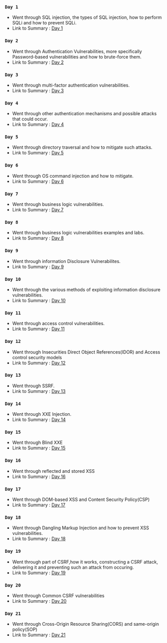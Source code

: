 ### `Day 1`
- Went through SQL injection, the types of SQL injection, how to perform SQLi and how to prevent SQLi.
- Link to Summary : [Day 1](https://github.com/fr334aks/100-days-of-Hacking/tree/main/Fraize/Day%201)

### `Day 2`
- Went through Authentication Vulnerabilities, more specifically Password-based vulnerabilities and how to brute-force them.
- Link to Summary : [Day 2](https://github.com/fr334aks/100-days-of-Hacking/tree/main/Fraize/2.Authentication)

### `Day 3`
- Went through multi-factor authentication vulnerabilities.
- Link to Summary : [Day 3](https://github.com/fr334aks/100-days-of-Hacking/tree/main/Fraize/3.Authentication)

### `Day 4`
- Went through other authentication mechanisms and possible attacks that could occur.
- Link to Summary : [Day 4](https://github.com/fr334aks/100-days-of-Hacking/tree/main/Fraize/4.Authentication)

### `Day 5`
- Went through directory traversal and how to mitigate such attacks.
- Link to Summary : [Day 5](https://github.com/fr334aks/100-days-of-Hacking/tree/main/Fraize/5.Directory%20Traversal)

### `Day 6`
- Went through OS command injection and how to mitigate.
- Link to Summary : [Day 6](https://github.com/fr334aks/100-days-of-Hacking/tree/main/Fraize/6.OS_command_injection)

### `Day 7`
- Went through business logic vulnerabilities.
- Link to Summary : [Day 7](https://github.com/fr334aks/100-days-of-Hacking/tree/main/Fraize/7.Business%20logic%20vulnerabilities)

### `Day 8`
- Went through business logic vulnerabilities examples and labs.
- Link to Summary : [Day 8](https://github.com/fr334aks/100-days-of-Hacking/tree/main/Fraize/8.Business%20Logic%20Vulnerabilities)

### `Day 9`
- Went through information Disclosure Vulnerabilites.
- Link to Summary : [Day 9](https://github.com/fr334aks/100-days-of-Hacking/tree/main/Fraize/9.Information%20Disclosure%20Vulnerabilities)

### `Day 10`
- Went through the various methods of exploiting information disclosure vulnerabilities.
- Link to Summary : [Day 10](https://github.com/fr334aks/100-days-of-Hacking/tree/main/Fraize/10.Finding%20and%20Exploiting%20Information%20Disclosure%20Vulnerabilities)

### `Day 11`
- Went through access control vulnerabilities.
- Link to Summary : [Day 11](https://github.com/fr334aks/100-days-of-Hacking/tree/main/Fraize/11-12.Access_control)

### `Day 12`
- Went through Insecurities Direct Object References(IDOR) and Access control security models
- Link to Summary : [Day 12](https://github.com/fr334aks/100-days-of-Hacking/tree/main/Fraize/11-12.Access_control)

### `Day 13`
- Went through SSRF.
- Link to Summary : [Day 13](https://github.com/fr334aks/100-days-of-Hacking/tree/main/Fraize/13.Server-Side%20Request%20Forgery)

### `Day 14`
- Went through XXE Injection.
- Link to Summary : [Day 14](https://github.com/fr334aks/100-days-of-Hacking/tree/main/Fraize/14.XXE%20Injection)

### `Day 15`
- Went through Blind XXE 
- Link to Summary : [Day 15](https://github.com/fr334aks/100-days-of-Hacking/tree/main/Fraize/15.Blind%20XXE)

### `Day 16`
- Went through reflected and stored XSS
- Link to Summary : [Day 16](https://github.com/fr334aks/100-days-of-Hacking/tree/main/Fraize/Day%2016.XSS)

### `Day 17`
- Went through DOM-based XSS and Content Security Policy(CSP)
- Link to Summary : [Day 17](https://github.com/fr334aks/100-days-of-Hacking/tree/main/Fraize/17.XSS)

### `Day 18`
- Went through Dangling Markup Injection and how to prevent XSS vulnerabilities.
- Link to Summary : [Day 18](https://github.com/fr334aks/100-days-of-Hacking/tree/main/Fraize/18.XSS)

### `Day 19`
- Went through part of CSRF,how it works, constructing a CSRF attack, delivering it and preventing such an attack from occuring.
- Link to Summary : [Day 19](https://github.com/fr334aks/100-days-of-Hacking/tree/main/Fraize/19.CSRF)

### `Day 20`
- Went through Common CSRF vulnerabilities
- Link to Summary : [Day 20](https://github.com/fr334aks/100-days-of-Hacking/tree/main/Fraize/20.CSRF)

### `Day 21`
- Went through Cross-Origin Resource Sharing(CORS) and same-origin policy(SOP)
- Link to Summary : [Day 21](https://github.com/fr334aks/100-days-of-Hacking/tree/main/Fraize/21.Cors)
